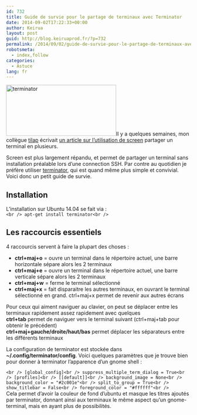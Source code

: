 ```yaml
---
id: 732
title: Guide de survie pour le partage de terminaux avec Terminator
date: 2014-09-02T17:22:33+00:00
author: Keirua
layout: post
guid: http://blog.keiruaprod.fr/?p=732
permalink: /2014/09/02/guide-de-survie-pour-le-partage-de-terminaux-avec-terminator/
robotsmeta:
  - index,follow
categories:
  - Astuce
lang: fr
---
```

[<img src="http://blog.keiruaprod.fr/wp-content/uploads/2014/09/terminator-300x139.png" alt="terminator" width="300" height="139" class="alignright size-medium wp-image-734" srcset="http://blog.keiruaprod.fr/wp-content/uploads/2014/09/terminator-300x139.png 300w, http://blog.keiruaprod.fr/wp-content/uploads/2014/09/terminator-1024x476.png 1024w, http://blog.keiruaprod.fr/wp-content/uploads/2014/09/terminator.png 1306w" sizes="(max-width: 300px) 100vw, 300px" />](http://blog.keiruaprod.fr/wp-content/uploads/2014/09/terminator.png)Il y a quelques semaines, mon collègue [tilap](http://www.tilap.net) écrivait [un article sur l&rsquo;utilisation de screen](http://tilap.net/ubuntu-splitter-fenetres-terminal-screen/) partager un terminal en plusieurs.

Screen est plus largement répandu, et permet de partager un terminal sans installation préalable lors d&rsquo;une connection SSH. Par contre au quotidien je préfère utiliser [terminator](http://gnometerminator.blogspot.fr/p/introduction.html), qui est quand même plus simple et convivial. Voici donc un petit guide de survie.

## Installation

L&rsquo;installation sur Ubuntu 14.04 se fait via :  
<code lang="bash">&lt;br />
apt-get install terminator&lt;br />
</code>

## Les raccourcis essentiels

4 raccourcis servent à faire la plupart des choses :

  * **ctrl+maj+o** = ouvre un terminal dans le répertoire actuel, une barre horizontale sépare alors les 2 terminaux
  * **ctrl+maj+e** = ouvre un terminal dans le répertoire actuel, une barre verticale sépare alors les 2 terminaux
  * **ctrl+maj+w** = ferme le terminal sélectionné
  * **ctrl+maj+x** = fait disparaitre les autres terminaux, en ouvrant le terminal sélectionné en grand. ctrl+maj+x permet de revenir aux autres écrans

Pour ceux qui aiment naviguer au clavier, on peut se déplacer entre les terminaux rapidement assez rapidement avec quelques  
**ctrl+tab** permet de naviguer vers le terminal suivant (ctrl+maj+tab pour obtenir le précédent)  
**ctrl+maj+gauche/droite/haut/bas** permet déplacer les séparateurs entre les différents terminaux

La configuration de terminator est stockée dans **~/.config/terminator/config**. Voici quelques paramètres que je trouve bien pour donner à terminator l&rsquo;apparence d&rsquo;un gnome shell :

`<br />
[global_config]<br />
  suppress_multiple_term_dialog = True<br />
[profiles]<br />
  [[default]]<br />
    background_image = None<br />
    background_color = "#2c001e"<br />
    split_to_group = True<br />
    show_titlebar = False<br />
    foreground_color = "#ffffff"<br />
`  
Cela permet d&rsquo;avoir la couleur de fond d&rsquo;ubuntu et masque les titres ajoutés par terminator, donnant ainsi aux terminaux le même aspect qu&rsquo;un gnome-terminal, mais en ayant plus de possibilités.